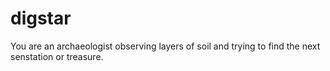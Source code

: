 # digstar

You are an archaeologist observing layers of soil
and trying to find the next senstation or treasure.
